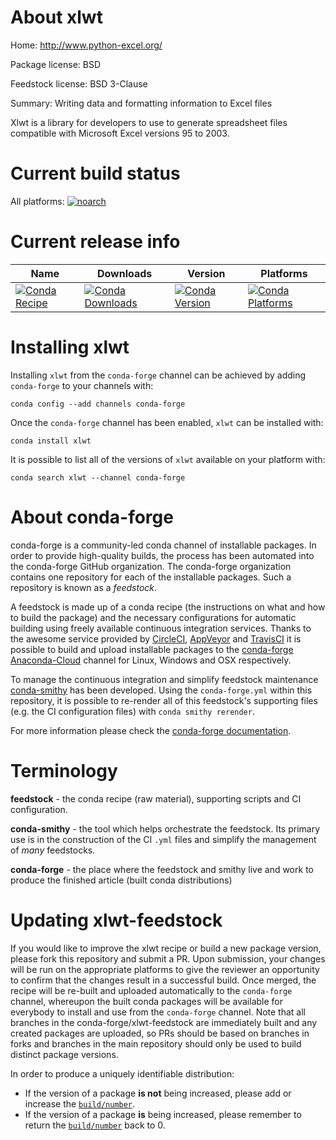 About xlwt
==========

Home: http://www.python-excel.org/

Package license: BSD

Feedstock license: BSD 3-Clause

Summary: Writing data and formatting information to Excel files

Xlwt is a library for developers to use to generate spreadsheet files
compatible with Microsoft Excel versions 95 to 2003.


Current build status
====================

All platforms:
[![noarch](https://img.shields.io/circleci/project/github/conda-forge/xlwt-feedstock/master.svg?label=noarch)](https://circleci.com/gh/conda-forge/xlwt-feedstock)

Current release info
====================

| Name | Downloads | Version | Platforms |
| --- | --- | --- | --- |
| [![Conda Recipe](https://img.shields.io/badge/recipe-xlwt-green.svg)](https://anaconda.org/conda-forge/xlwt) | [![Conda Downloads](https://img.shields.io/conda/dn/conda-forge/xlwt.svg)](https://anaconda.org/conda-forge/xlwt) | [![Conda Version](https://img.shields.io/conda/vn/conda-forge/xlwt.svg)](https://anaconda.org/conda-forge/xlwt) | [![Conda Platforms](https://img.shields.io/conda/pn/conda-forge/xlwt.svg)](https://anaconda.org/conda-forge/xlwt) |

Installing xlwt
===============

Installing `xlwt` from the `conda-forge` channel can be achieved by adding `conda-forge` to your channels with:

```
conda config --add channels conda-forge
```

Once the `conda-forge` channel has been enabled, `xlwt` can be installed with:

```
conda install xlwt
```

It is possible to list all of the versions of `xlwt` available on your platform with:

```
conda search xlwt --channel conda-forge
```


About conda-forge
=================

conda-forge is a community-led conda channel of installable packages.
In order to provide high-quality builds, the process has been automated into the
conda-forge GitHub organization. The conda-forge organization contains one repository
for each of the installable packages. Such a repository is known as a *feedstock*.

A feedstock is made up of a conda recipe (the instructions on what and how to build
the package) and the necessary configurations for automatic building using freely
available continuous integration services. Thanks to the awesome service provided by
[CircleCI](https://circleci.com/), [AppVeyor](http://www.appveyor.com/)
and [TravisCI](https://travis-ci.org/) it is possible to build and upload installable
packages to the [conda-forge](https://anaconda.org/conda-forge)
[Anaconda-Cloud](http://docs.anaconda.org/) channel for Linux, Windows and OSX respectively.

To manage the continuous integration and simplify feedstock maintenance
[conda-smithy](http://github.com/conda-forge/conda-smithy) has been developed.
Using the ``conda-forge.yml`` within this repository, it is possible to re-render all of
this feedstock's supporting files (e.g. the CI configuration files) with ``conda smithy rerender``.

For more information please check the [conda-forge documentation](https://conda-forge.org/docs/).

Terminology
===========

**feedstock** - the conda recipe (raw material), supporting scripts and CI configuration.

**conda-smithy** - the tool which helps orchestrate the feedstock.
                   Its primary use is in the construction of the CI ``.yml`` files
                   and simplify the management of *many* feedstocks.

**conda-forge** - the place where the feedstock and smithy live and work to
                  produce the finished article (built conda distributions)


Updating xlwt-feedstock
=======================

If you would like to improve the xlwt recipe or build a new
package version, please fork this repository and submit a PR. Upon submission,
your changes will be run on the appropriate platforms to give the reviewer an
opportunity to confirm that the changes result in a successful build. Once
merged, the recipe will be re-built and uploaded automatically to the
`conda-forge` channel, whereupon the built conda packages will be available for
everybody to install and use from the `conda-forge` channel.
Note that all branches in the conda-forge/xlwt-feedstock are
immediately built and any created packages are uploaded, so PRs should be based
on branches in forks and branches in the main repository should only be used to
build distinct package versions.

In order to produce a uniquely identifiable distribution:
 * If the version of a package **is not** being increased, please add or increase
   the [``build/number``](http://conda.pydata.org/docs/building/meta-yaml.html#build-number-and-string).
 * If the version of a package **is** being increased, please remember to return
   the [``build/number``](http://conda.pydata.org/docs/building/meta-yaml.html#build-number-and-string)
   back to 0.